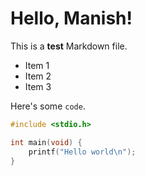 # Hello, Manish!

This is a **test** Markdown file.

- Item 1
- Item 2
- Item 3

Here's some `code`.

```C
#include <stdio.h>

int main(void) {
    printf("Hello world\n");
}

```
